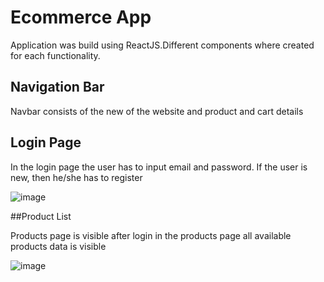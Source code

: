 # Ecommerce App

Application was build using ReactJS.Different components where created for each functionality.

## Navigation Bar

Navbar consists of the new of the website and product and cart details 

## Login Page

In the login page the user has to input email and password. If the user is new, then he/she has to register

![image](https://user-images.githubusercontent.com/52327936/181822263-268faa11-c708-4cfe-9030-7d69a816a46b.png)

##Product List

Products page is visible after login in the products page all available products data is visible

![image](https://user-images.githubusercontent.com/52327936/181822862-5ba96941-418d-437d-b4fb-408e18be74cf.png)



 
